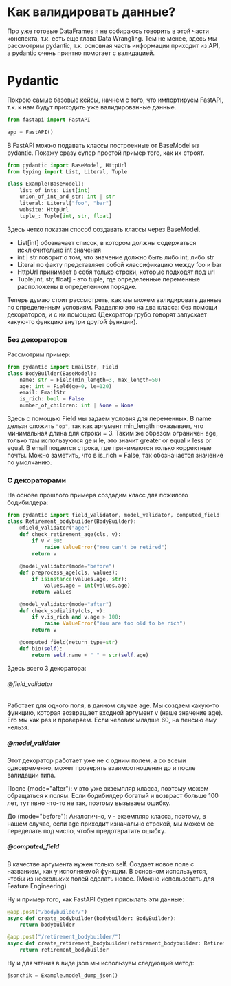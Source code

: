 # Как валидировать данные?

Про уже готовые DataFrames я не собираюсь говорить в этой части конспекта, т.к. есть еще глава Data Wrangling. Тем не менее, здесь мы рассмотрим pydantic, т.к. основная часть информации приходит из API, а pydantic очень приятно помогает с валидацией.

# Pydantic

Покрою самые базовые кейсы, начнем с того, что импортируем FastAPI, т.к. к нам будут приходить уже валидированные данные.

``` python
from fastapi import FastAPI

app = FastAPI()
```

В FastAPI можно подавать классы построенные от BaseModel из pydantic. Покажу сразу супер простой пример того, как их строят.

``` python
from pydantic import BaseModel, HttpUrl
from typing import List, Literal, Tuple

class Example(BaseModel):
    list_of_ints: List[int]
    union_of_int_and_str: int | str
    literal: Literal["foo", "bar"]
    website: HttpUrl
    tuple_: Tuple[int, str, float]
```

Здесь четко показан способ создавать классы через BaseModel. 
- List\[int] обозначает список, в котором должны содержаться исключительно int значения
- int | str говорит о том, что значение должно быть либо int, либо str
- Literal по факту представляет собой классификацию между foo и bar
- HttpUrl принимает в себя только строки, которые подходят под url
- Tuple\[int, str, float] - это tuple, где определенные переменные расположены в определенном порядке.

Теперь думаю стоит рассмотреть, как мы можем валидировать данные по определенным условиям. Разделяю это на два класса: без помощи декораторов, и с их помощью (Декоратор грубо говорят запускает какую-то функцию внутри другой функции).

### Без декораторов

Рассмотрим пример:

``` python
from pydantic import EmailStr, Field
class BodyBuilder(BaseModel):
    name: str = Field(min_length=3, max_length=50)
    age: int = Field(ge=0, le=120)
    email: EmailStr
    is_rich: bool = False
    number_of_children: int | None = None
```

Здесь с помощью Field мы задаем условия для переменных. В name дельзя сложить `"op"`, так как аргумент min_length показывает, что минимальная длина для строки = 3. Таким же образом ограничен age, только там используются ge и le, это значит greater or equal и less or equal. В email подается строка, где принимаются только корректные почты. Можно заметить, что в is_rich = False, так обозначается значение по умолчанию.

### С декораторами

На основе прошлого примера создадим класс для пожилого бодибилдера:

``` python
from pydantic import field_validator, model_validator, computed_field
class Retirement_bodybuilder(BodyBuilder):
    @field_validator("age")
    def check_retirement_age(cls, v):
        if v < 60:
            raise ValueError("You can't be retired")
        return v
  
    @model_validator(mode="before")
    def preprocess_age(cls, values):
        if isinstance(values.age, str):
            values.age = int(values.age)
        return values

    @model_validator(mode="after")
    def check_sodiality(cls, v):
        if v.is_rich and v.age > 100:
            raise ValueError("You are too old to be rich")
        return v

    @computed_field(return_type=str)
    def bio(self):
        return self.name + " " + str(self.age)
```

Здесь всего 3 декоратора:

###### @field_validator

Работает для одного поля, в данном случае age.
Мы создаем какую-то функцию, которая возвращает входной аргумент v (наше значение age). Его мы как раз и проверяем. Если человек младше 60, на пенсию ему нельзя.

##### @model_validator

Этот декоратор работает уже не с одним полем, а со всеми одновременно, может проверять взаимоотношения до и после валидации типа.

После (mode="after"):
v это уже экземпляр класса, поэтому можем обращаться к полям. Если бодибилдер богатый и возвраст больше 100 лет, тут явно что-то не так, поэтому вызываем ошибку.

До (mode="before"):
Аналогично, v - экземпляр класса, поэтому, в нашем случае, если age приходит изначально строкой, мы можем ее переделать под число, чтобы предотвратить ошибку.

##### @computed_field

В качестве аргумента нужен только self. Создает новое поле с названием, как у исполняемой функции. В основном используется, чтобы из нескольких полей сделать новое. (Можно использовать для Feature Engineering)

Ну и пример того, как FastAPI будет присылать эти данные:

``` python
@app.post("/bodybuilder/")
async def create_bodybuilder(bodybuilder: BodyBuilder):
    return bodybuilder

@app.post("/retirement_bodybuilder/")
async def create_retirement_bodybuilder(retirement_bodybuilder: Retirement_bodybuilder):
    return retirement_bodybuilder
```

Ну и для чтения в виде json мы используем следующий метод:
``` python
jsonchik = Example.model_dump_json()
```
